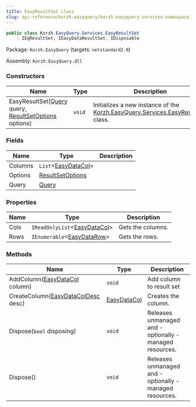 ```yaml
---
title: EasyResultSet class
slug: api-reference/korzh-easyquery/korzh-easyquery-services-namespace/easyresultset-class
---
```

```csharp
public class Korzh.EasyQuery.Services.EasyResultSet
    : IEqResultSet, IEasyDataResultSet, IDisposable

```
Package: `Korzh.EasyQuery` (targets: `netstandard2.0`)

Assembly: `Korzh.EasyQuery.dll`

### Constructors

| Name | Type | Description | 
| --- | --- | --- | 
| EasyResultSet([Query](api-reference/korzh-easyquery/korzh-easyquery-namespace/query-class) query, [ResultSetOptions](api-reference/korzh-easyquery/korzh-easyquery-services-namespace/resultsetoptions-class) options) | `void` | Initializes a new instance of the [Korzh.EasyQuery.Services.EasyResultSet](api-reference/korzh-easyquery/korzh-easyquery-services-namespace/easyresultset-class) class. | 


### Fields

| Name | Type | Description | 
| --- | --- | --- | 
| Columns | `List`&lt;[EasyDataCol](api-reference/easydata-core/easydata-namespace/easydatacol-class)&gt; |  | 
| Options | [ResultSetOptions](api-reference/korzh-easyquery/korzh-easyquery-services-namespace/resultsetoptions-class) |  | 
| Query | [Query](api-reference/korzh-easyquery/korzh-easyquery-namespace/query-class) |  | 


### Properties

| Name | Type | Description | 
| --- | --- | --- | 
| Cols | `IReadOnlyList`&lt;[EasyDataCol](api-reference/easydata-core/easydata-namespace/easydatacol-class)&gt; | Gets the columns. | 
| Rows | `IEnumerable`&lt;[EasyDataRow](api-reference/easydata-core/easydata-namespace/easydatarow-class)&gt; | Gets the rows. | 


### Methods

| Name | Type | Description | 
| --- | --- | --- | 
| AddColumn([EasyDataCol](api-reference/easydata-core/easydata-namespace/easydatacol-class) column) | `void` | Add column to result set | 
| CreateColumn([EasyDataColDesc](api-reference/easydata-core/easydata-namespace/easydatacoldesc-class) desc) | [EasyDataCol](api-reference/easydata-core/easydata-namespace/easydatacol-class) | Creates the column. | 
| Dispose(`bool` disposing) | `void` | Releases unmanaged and - optionally - managed resources. | 
| Dispose() | `void` | Releases unmanaged and - optionally - managed resources. |